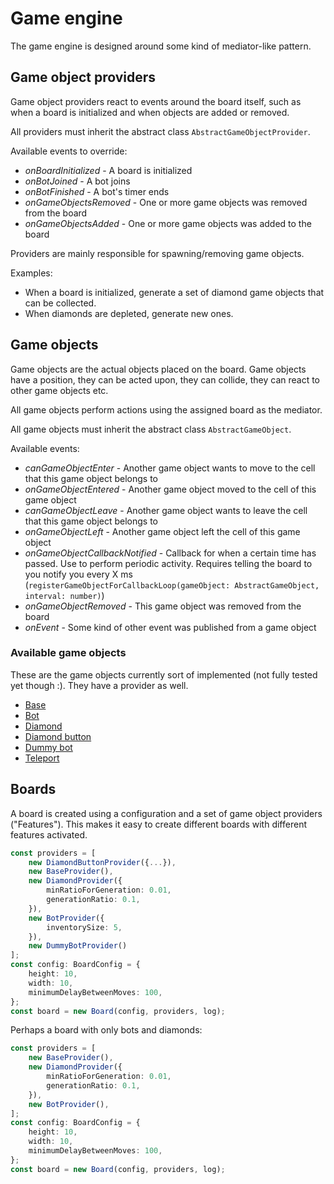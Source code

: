 # Game engine

The game engine is designed around some kind of mediator-like pattern.

## Game object providers

Game object providers react to events around the board itself, such as when a board is initialized and when objects are added or removed.

All providers must inherit the abstract class `AbstractGameObjectProvider`.

Available events to override:
* *onBoardInitialized* - A board is initialized
* *onBotJoined* - A bot joins
* *onBotFinished* - A bot's timer ends
* *onGameObjectsRemoved* - One or more game objects was removed from the board
* *onGameObjectsAdded* - One or more game objects was added to the board

Providers are mainly responsible for spawning/removing game objects.

Examples:
* When a board is initialized, generate a set of diamond game objects that can be collected.
* When diamonds are depleted, generate new ones.

## Game objects

Game objects are the actual objects placed on the board. Game objects have a position, they can be acted upon, they can collide, they can react to other game objects etc.

All game objects perform actions using the assigned board as the mediator.

All game objects must inherit the abstract class `AbstractGameObject`.

Available events:
* *canGameObjectEnter* - Another game object wants to move to the cell that this game object belongs to
* *onGameObjectEntered* - Another game object moved to the cell of this game object
* *canGameObjectLeave* - Another game object wants to leave the cell that this game object belongs to
* *onGameObjectLeft* - Another game object left the cell of this game object
* *onGameObjectCallbackNotified* - Callback for when a certain time has passed. Use to perform periodic activity. Requires telling the board to you notify you every X ms (`registerGameObjectForCallbackLoop(gameObject: AbstractGameObject, interval: number)`)
* *onGameObjectRemoved* - This game object was removed from the board
* *onEvent* - Some kind of other event was published from a game object

### Available game objects

These are the game objects currently sort of implemented (not fully tested yet though :). They have a provider as well.

* [Base](gameobjects/base/)
* [Bot](gameobjects/bot/)
* [Diamond](gameobjects/diamond/)
* [Diamond button](gameobjects/diamond-button/)
* [Dummy bot](gameobjects/dummy-bot/)
* [Teleport](gameobjects/teleport/)


## Boards

A board is created using a configuration and a set of game object providers ("Features"). This makes it easy to create different boards with different features activated.

```typescript
const providers = [
    new DiamondButtonProvider({...}),
    new BaseProvider(),
    new DiamondProvider({
        minRatioForGeneration: 0.01,
        generationRatio: 0.1,
    }),
    new BotProvider({
        inventorySize: 5,
    }),
    new DummyBotProvider()
];
const config: BoardConfig = {
    height: 10,
    width: 10,
    minimumDelayBetweenMoves: 100,
};
const board = new Board(config, providers, log);
```

Perhaps a board with only bots and diamonds:
```typescript
const providers = [
    new BaseProvider(),
    new DiamondProvider({
        minRatioForGeneration: 0.01,
        generationRatio: 0.1,
    }),
    new BotProvider(),
];
const config: BoardConfig = {
    height: 10,
    width: 10,
    minimumDelayBetweenMoves: 100,
};
const board = new Board(config, providers, log);
```